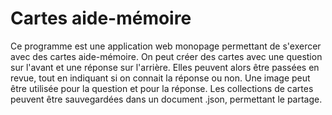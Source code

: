 # Cartes aide-mémoire

Ce programme est une application web monopage permettant de s'exercer
avec des cartes aide-mémoire.  On peut créer des cartes avec une
question sur l'avant et une réponse sur l'arrière.  Elles peuvent
alors être passées en revue, tout en indiquant si on connait la
réponse ou non.  Une image peut être utilisée pour la question et
pour la réponse.  Les collections de cartes peuvent être sauvegardées
dans un document .json, permettant le partage.
